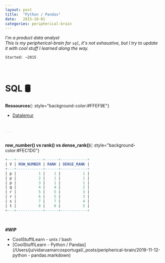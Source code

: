 ```yaml
---
layout: post
title:  "Python / Pandas"
date:   2015-10-01
categories: peripherical-brain
---
```


*I'm a product data analyst <br>
This is my peripherical-brain for `sql`, it's not exhaustive, but I try to update it with cool stuff I learned along the way.*


`Started: ~2015`<br>
<br>
<br>



<!-- **vocabulario**{: style="background-color:#FFEF9E"} <br>
**sentenças**{: style="background-color:#FEC1D0"} <br>
**vocabulario**{: style="background-color:#ADECF4"} <br>
**vocabulario**{: style="background-color:#B7F7D1"} <br>
**traduction**{: style="background-color:#c9c9c9"} <br> -->


# **SQL** 🛢️ 

**Ressources**{: style="background-color:#FFEF9E"}
- [Datalemur](https://datalemur.com)

<br>
<a style='color:#e6e6e6;'>___</a>
<br>

<br>

**row_number() vs rank() vs dense_rank()**{: style="background-color:#FEC1D0"} <br>

``` sql
+---+------------+------+------------+
| V | ROW_NUMBER | RANK | DENSE_RANK |
+---+------------+------+------------+
| p |          1 |    1 |          1 |
| p |          2 |    1 |          1 |
| p |          3 |    1 |          1 |
| q |          4 |    4 |          2 |
| r |          5 |    5 |          3 |
| r |          6 |    5 |          3 |
| s |          7 |    7 |          4 |
| t |          8 |    8 |          5 |
+---+------------+------+------------+
```
<br>

**#WIP**
* CoolStuffILearn - unix / bash
* [CoolStuffILearn - Python / Pandas](/Users/ju/vidaruamarcosportugal/_posts/peripherical-brain/2019-11-12-python - pandas.markdown)
